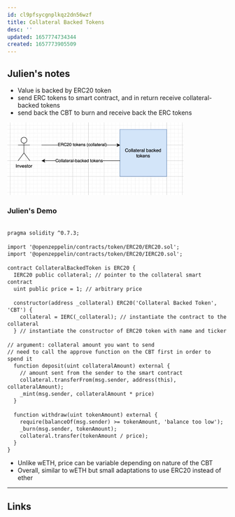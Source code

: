 ```yaml
---
id: cl9pfsycgnplkqz2dn56wzf
title: Collateral Backed Tokens
desc: ''
updated: 1657774734344
created: 1657773905509
---
```


## Julien's notes
- Value is backed by ERC20 token
- send ERC tokens to smart contract, and in return receive collateral-backed tokens
- send back the CBT to burn and receive back the ERC tokens

![](./assets/images/collateralbackedtokens.png)


### Julien's Demo
```solidity

pragma solidity ^0.7.3;

import '@openzeppelin/contracts/token/ERC20/ERC20.sol';
import '@openzeppelin/contracts/token/ERC20/IERC20.sol';

contract CollateralBackedToken is ERC20 {
  IERC20 public collateral; // pointer to the collateral smart contract
  uint public price = 1; // arbitrary price

  constructor(address _collateral) ERC20('Collateral Backed Token', 'CBT') {
    collateral = IERC(_collateral); // instantiate the contract to the collateral
  } // instantiate the constructor of ERC20 token with name and ticker

// argument: collateral amount you want to send
// need to call the approve function on the CBT first in order to spend it 
  function deposit(uint collateralAmount) external {
    // amount sent from the sender to the smart contract
    collateral.transferFrom(msg.sender, address(this), collateralAmount);
    _mint(msg.sender, collateralAmount * price)
  }

  function withdraw(uint tokenAmount) external {
    require(balanceOf(msg.sender) >= tokenAmount, 'balance too low');
    _burn(msg.sender, tokenAmount);
    collateral.transfer(tokenAmount / price);
  }
}

```
- Unlike wETH, price can be variable depending on nature of the CBT
- Overall, similar to wETH but small adaptations to use ERC20 instead of ether

---
## Links
[]() 
